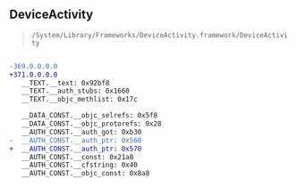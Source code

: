 ## DeviceActivity

> `/System/Library/Frameworks/DeviceActivity.framework/DeviceActivity`

```diff

-369.0.0.0.0
+371.0.0.0.0
   __TEXT.__text: 0x92bf8
   __TEXT.__auth_stubs: 0x1660
   __TEXT.__objc_methlist: 0x17c

   __DATA_CONST.__objc_selrefs: 0x5f8
   __DATA_CONST.__objc_protorefs: 0x28
   __AUTH_CONST.__auth_got: 0xb30
-  __AUTH_CONST.__auth_ptr: 0x560
+  __AUTH_CONST.__auth_ptr: 0x570
   __AUTH_CONST.__const: 0x21a8
   __AUTH_CONST.__cfstring: 0x40
   __AUTH_CONST.__objc_const: 0x8a8

```
